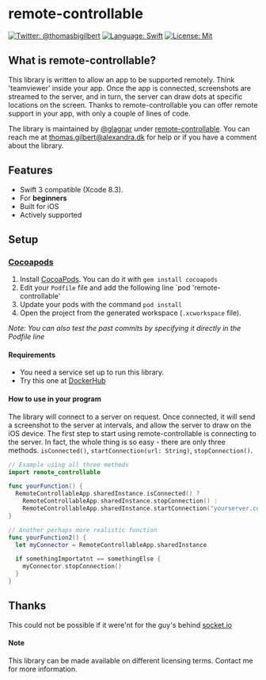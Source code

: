 # remote-controllable

[![Twitter: @thomasbjgilbert](https://img.shields.io/badge/contact-@thomasbjgilbert-blue.svg?style=flat)](https://twitter.com/thomasbjgilbert)
[![Language: Swift](https://img.shields.io/badge/lang-Swift-yellow.svg?style=flat)](https://developer.apple.com/swift/)
[![License: Mit](https://img.shields.io/badge/license-AGPL-lightgrey.svg?style=flat)](http://opensource.org/licenses/AGPL-3.0)

## What is remote-controllable?
This library is written to allow an app to be supported remotely. Think 'teamviewer' inside your app. Once the app is connected, screenshots are streamed to the server, and in turn, the server can draw dots at specific locations on the screen. Thanks to remote-controllable you can offer remote support in your app, with only a couple of lines of code.

The library is maintained by [@glagnar](https://github.com/glagnar) under [remote-controllable](https://github.com/glagnar/remote-controllable). You can reach me at [thomas.gilbert@alexandra.dk](mailto://thomas.gilbert@alexandra.dk) for help or if you have a comment about the library.

## Features
- Swift 3 compatible (Xcode 8.3).
- For **beginners**
- Built for iOS
- Actively supported

## Setup

### [Cocoapods](https://cocoapods.org)

1. Install [CocoaPods](https://cocoapods.org). You can do it with `gem install cocoapods`
2. Edit your `Podfile` file and add the following line `pod 'remote-controllable'
3. Update your pods with the command `pod install`
4. Open the project from the generated workspace (`.xcworkspace` file).

*Note: You can also test the past commits by specifying it directly in the Podfile line*

#### Requirements
- You need a service set up to run this library. 
- Try this one at [DockerHub](https://hub.docker.com/r/glagnar/remote-coordinator/)

#### How to use in your program
The library will connect to a server on request. Once connected, it will send a screenshot to the server at intervals, and allow the server to draw on the iOS device. The first step to start using remote-controllable is connecting to the server. In fact, the whole thing is so easy - there are only three methods. `isConnected()`, `startConnection(url: String)`, `stopConnection()`.

```swift
// Example using all three methods
import remote_controllable

func yourFunction() {
  RemoteControllableApp.sharedInstance.isConnected() ?
    RemoteControllableApp.sharedInstance.stopConnection() :
    RemoteControllableApp.sharedInstance.startConnection("yourserver.com:8006")
}

// Another perhaps more realistic function
func yourFunction2() {
  let myConnector = RemoteControllableApp.sharedInstance

  if somethingImportatnt == somethingElse {
    myConnector.stopConnection()
  }
}
```
## Thanks
This could not be possible if it were'nt for the guy's behind [socket.io](http://socket.io)

#### Note
This library can be made available on different licensing terms. Contact me for more information.
